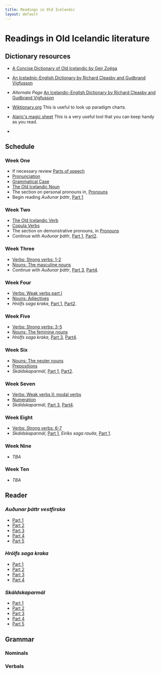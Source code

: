 ```yaml
---
title: Readings in Old Icelandic
layout: default
---
```



# Readings in Old Icelandic literature

## Dictionary resources

* [A Concise Dictionary of Old Icelandic by Geir Zoëga](https://old-icelandic.vercel.app/)
* [An Iceladnic-English Dictionary by Richard Cleasby and Gudbrand Vigfusson](http://lexicon.ff.cuni.cz/texts/oi_cleasbyvigfusson_about.html)
* _Alternate Page_ [An Icelandic-English Dictionary by Richard Cleasby and Gudbrand Vigfusson](https://old-norse.net/search.php)

* [Wiktionary.org](https://www.wiktionary.org/) This is useful to look up paradigm charts.

* [Alaric's magic sheet](https://www.alarichall.org.uk/teaching/Alaric's_magic_sheet.pdf) This is a very useful tool that you can keep handy as you read.
* 
## Schedule

### Week One

* If necessary review [Parts of speech](https://owl.purdue.edu/owl/general_writing/mechanics/parts_of_speech_overview.html)
* [Pronunciation](http://rcblack.net/grammar/pronunciation/)
* [Grammatical Case](http://rcblack.net/grammar/case/)
* [The Old Icelandic Noun](http://rcblack.net/grammar/intro_nouns/)
* The section on personal pronouns in, [Pronouns](http://rcblack.net/grammar/pronouns/)
* Begin reading _Auðunar þáttr_, [Part 1](http://rcblack.net/reader/audun)

### Week Two

* [The Old Icelandic Verb](http://rcblack.net/grammar/intro_verbs/)
* [Copula Verbs](http://rcblack.net/grammar/copulae/)
* The section on demonstrative pronouns, in [Pronouns](http://rcblack.net/grammar/pronouns/)
* Continue with _Auðunar þáttr_, [Part 1](http://rcblack.net/reader/audun/), [Part2](http://rcblack.net/reader/audun2/). 

### Week Three

* [Verbs: Strong verbs: 1-2](http://rcblack.net/grammar/verbs_strong_1-2/)
* [Nouns: The masculine nouns](http://rcblack.net/grammar/nouns_masc/)
* Continue with _Auðunar þáttr_, [Part 3](http://rcblack.net/reader/audun3/), [Part4](http://rcblack.net/reader/audun4/). 

### Week Four

* [Verbs: Weak verbs part I](http://rcblack.net/grammar/verbs_weak_i/)
* [Nouns: Adjectives](http://rcblack.net/grammar/adjectives/)
* _Hrólfs saga kraka_, [Part 1](http://rcblack.net/reader/hrolf1/), [Part2](http://rcblack.net/reader/hrolf2/). 

### Week Five

* [Verbs: Strong verbs: 3-5](http://rcblack.net/grammar/verbs_strong_3-5/)
* [Nouns: The feminine nouns](http://rcblack.net/grammar/nouns_fem/)
* _Hrólfs saga kraka_, [Part 3](http://rcblack.net/reader/hrolf3/), [Part4](http://rcblack.net/grammar/hrolf4/). 

### Week Six

* [Nouns: The neuter nouns](http://rcblack.net/grammar/nouns_neut/)
* [Prepositions](http://rcblack.net/grammar/prepositions/)
* _Skáldskaparmál_, [Part 1](http://rcblack.net/reader/skald1/), [Part2](http://rcblack.net/reader/skald2/). 

### Week Seven

* [Verbs: Weak verbs II: modal verbs](http://rcblack.net/grammar/verbs_weak_ii/)
* [Numeration]()
* _Skáldskaparmál_, [Part 3](http://rcblack.net/reader/skald3/), [Part4](http://rcblack.net/reader/skald4/).

### Week Eight

* [Verbs: Strong verbs: 6-7]()
*  _Skáldskaparmál_, [Part 1](http://rcblack.net/reader/skald1/), _Eiríks saga rauða_, [Part 1](). 

### Week Nine

* _TBA_

### Week Ten

* _TBA_

## Reader

### _Auðunar þáttr vestfirska_

* [Part 1](http://rcblack.net/reader/audun/)
* [Part 2](http://rcblack.net/reader/audun2/)
* [Part 3](http://rcblack.net/reader/audun3/)
* [Part 4](http://rcblack.net/reader/audun4/)
* [Part 5](http://rcblack.net/reader/audun5/)

### _Hrólfs saga kraka_

* [Part 1](http://rcblack.net/reader/hrolf1/)
* [Part 2](http://rcblack.net/reader/hrolf2/)
* [Part 3](http://rcblack.net/reader/hrolf3/)
* [Part 4](http://rcblack.net/reader/hrolf4/)

### _Skáldskaparmál_

* [Part 1](http://rcblack.net/reader/skald1/)
* [Part 2](http://rcblack.net/reader/skald2/)
* [Part 3](http://rcblack.net/reader/skald3/)
* [Part 4](http://rcblack.net/reader/skald4/)
* [Part 5](http://rcblack.net/reader/skald5/)

## Grammar

### Nominals

### Verbals
